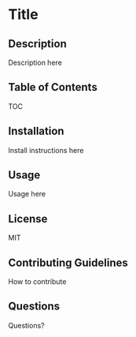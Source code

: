 
# Title

## Description
Description here

## Table of Contents
TOC

## Installation
Install instructions here

## Usage
Usage here

## License
MIT

## Contributing Guidelines
How to contribute

## Questions
Questions?
